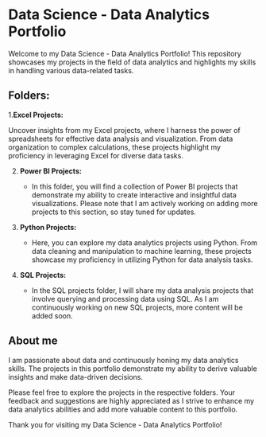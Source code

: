 # Data Science - Data Analytics Portfolio

Welcome to my Data Science - Data Analytics Portfolio! This repository showcases my projects in the field of data analytics and highlights my skills in handling various data-related tasks.

## Folders:

1.**Excel Projects:**

Uncover insights from my Excel projects, where I harness the power of spreadsheets for effective data analysis and visualization. From data organization to complex calculations, these projects highlight my proficiency in leveraging Excel for diverse data tasks.

2. **Power BI Projects:**
   - In this folder, you will find a collection of Power BI projects that demonstrate my ability to create interactive and insightful data visualizations. Please note that I am actively working on adding more projects to this section, so stay tuned for updates.

3. **Python Projects:**
   - Here, you can explore my data analytics projects using Python. From data cleaning and manipulation to machine learning, these projects showcase my proficiency in utilizing Python for data analysis tasks.

4. **SQL Projects:**
   - In the SQL projects folder, I will share my data analysis projects that involve querying and processing data using SQL. As I am continuously working on new SQL projects, more content will be added soon.

## About me
I am passionate about data and continuously honing my data analytics skills. The projects in this portfolio demonstrate my ability to derive valuable insights and make data-driven decisions. 

Please feel free to explore the projects in the respective folders. Your feedback and suggestions are highly appreciated as I strive to enhance my data analytics abilities and add more valuable content to this portfolio.

Thank you for visiting my Data Science - Data Analytics Portfolio!
